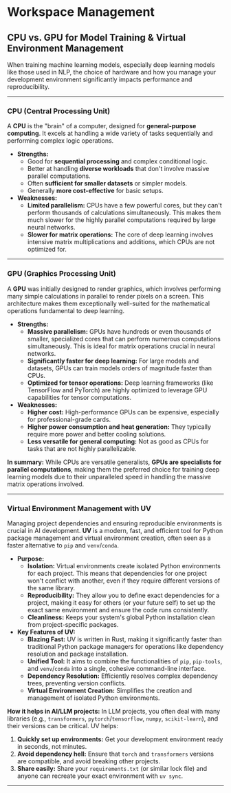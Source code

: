 # Workspace Management

## CPU vs. GPU for Model Training & Virtual Environment Management

When training machine learning models, especially deep learning models like those used in NLP, the choice of hardware and how you manage your development environment significantly impacts performance and reproducibility.

---

### CPU (Central Processing Unit)

A **CPU** is the "brain" of a computer, designed for **general-purpose computing**. It excels at handling a wide variety of tasks sequentially and performing complex logic operations.

* **Strengths:**
    * Good for **sequential processing** and complex conditional logic.
    * Better at handling **diverse workloads** that don't involve massive parallel computations.
    * Often **sufficient for smaller datasets** or simpler models.
    * Generally **more cost-effective** for basic setups.
* **Weaknesses:**
    * **Limited parallelism:** CPUs have a few powerful cores, but they can't perform thousands of calculations simultaneously. This makes them much slower for the highly parallel computations required by large neural networks.
    * **Slower for matrix operations:** The core of deep learning involves intensive matrix multiplications and additions, which CPUs are not optimized for.

---

### GPU (Graphics Processing Unit)

A **GPU** was initially designed to render graphics, which involves performing many simple calculations in parallel to render pixels on a screen. This architecture makes them exceptionally well-suited for the mathematical operations fundamental to deep learning.

* **Strengths:**
    * **Massive parallelism:** GPUs have hundreds or even thousands of smaller, specialized cores that can perform numerous computations simultaneously. This is ideal for matrix operations crucial in neural networks.
    * **Significantly faster for deep learning:** For large models and datasets, GPUs can train models orders of magnitude faster than CPUs.
    * **Optimized for tensor operations:** Deep learning frameworks (like TensorFlow and PyTorch) are highly optimized to leverage GPU capabilities for tensor computations.
* **Weaknesses:**
    * **Higher cost:** High-performance GPUs can be expensive, especially for professional-grade cards.
    * **Higher power consumption and heat generation:** They typically require more power and better cooling solutions.
    * **Less versatile for general computing:** Not as good as CPUs for tasks that are not highly parallelizable.

**In summary:** While CPUs are versatile generalists, **GPUs are specialists for parallel computations**, making them the preferred choice for training deep learning models due to their unparalleled speed in handling the massive matrix operations involved.

---

### Virtual Environment Management with UV

Managing project dependencies and ensuring reproducible environments is crucial in AI development. **UV** is a modern, fast, and efficient tool for Python package management and virtual environment creation, often seen as a faster alternative to `pip` and `venv`/`conda`.

* **Purpose:**
    * **Isolation:** Virtual environments create isolated Python environments for each project. This means that dependencies for one project won't conflict with another, even if they require different versions of the same library.
    * **Reproducibility:** They allow you to define exact dependencies for a project, making it easy for others (or your future self) to set up the exact same environment and ensure the code runs consistently.
    * **Cleanliness:** Keeps your system's global Python installation clean from project-specific packages.
* **Key Features of UV:**
    * **Blazing Fast:** UV is written in Rust, making it significantly faster than traditional Python package managers for operations like dependency resolution and package installation.
    * **Unified Tool:** It aims to combine the functionalities of `pip`, `pip-tools`, and `venv`/`conda` into a single, cohesive command-line interface.
    * **Dependency Resolution:** Efficiently resolves complex dependency trees, preventing version conflicts.
    * **Virtual Environment Creation:** Simplifies the creation and management of isolated Python environments.

**How it helps in AI/LLM projects:**
In LLM projects, you often deal with many libraries (e.g., `transformers`, `pytorch`/`tensorflow`, `numpy`, `scikit-learn`), and their versions can be critical. UV helps:
1.  **Quickly set up environments:** Get your development environment ready in seconds, not minutes.
2.  **Avoid dependency hell:** Ensure that `torch` and `transformers` versions are compatible, and avoid breaking other projects.
3.  **Share easily:** Share your `requirements.txt` (or similar lock file) and anyone can recreate your exact environment with `uv sync`.

---